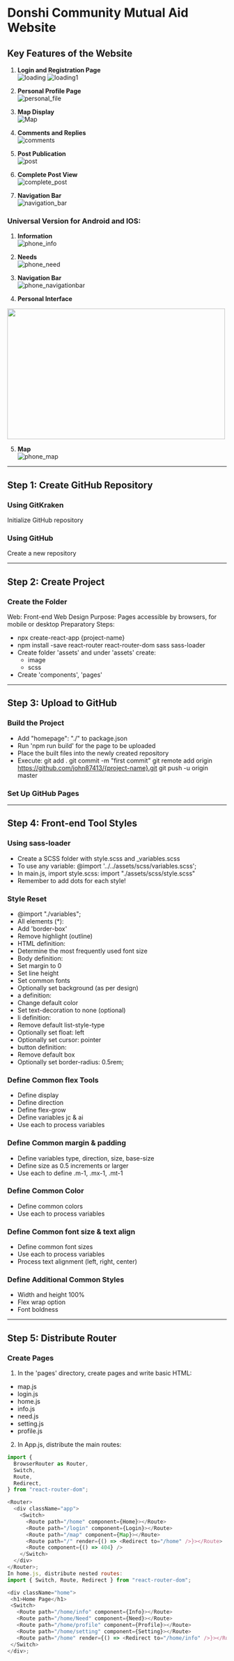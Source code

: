 # Donshi Community Mutual Aid Website

## Key Features of the Website

1. **Login and Registration Page**  
![loading](https://raw.githubusercontent.com/kennysuper007/Donshi-Community-Mutual-Aid-Website/main/img/loading.png)
![loading1](https://raw.githubusercontent.com/kennysuper007/Donshi-Community-Mutual-Aid-Website/main/img/loading1.png)

2. **Personal Profile Page**  
![personal_file](https://raw.githubusercontent.com/kennysuper007/Donshi-Community-Mutual-Aid-Website/main/img/personal_file.png)

3. **Map Display**  
![Map](https://raw.githubusercontent.com/kennysuper007/Donshi-Community-Mutual-Aid-Website/main/img/Map.png)

4. **Comments and Replies**  
![comments](https://raw.githubusercontent.com/kennysuper007/Donshi-Community-Mutual-Aid-Website/main/img/comments.png)

5. **Post Publication**  
![post](https://raw.githubusercontent.com/kennysuper007/Donshi-Community-Mutual-Aid-Website/main/img/post.png)

6. **Complete Post View**  
![complete_post](https://raw.githubusercontent.com/kennysuper007/Donshi-Community-Mutual-Aid-Website/main/img/complete_post.png)

7. **Navigation Bar**  
![navigation_bar](https://raw.githubusercontent.com/kennysuper007/Donshi-Community-Mutual-Aid-Website/main/img/navigation_bar.png)

### Universal Version for Android and IOS:
1. **Information**  
![phone_info](https://raw.githubusercontent.com/kennysuper007/Donshi-Community-Mutual-Aid-Website/main/img/phone_info.png)

2. **Needs**  
![phone_need](https://raw.githubusercontent.com/kennysuper007/Donshi-Community-Mutual-Aid-Website/main/img/phone_need.png)

3. **Navigation Bar**  
![phone_navigationbar](https://raw.githubusercontent.com/kennysuper007/Donshi-Community-Mutual-Aid-Website/main/img/phone_navigationbar.png)

4. **Personal Interface**  
<img src="https://raw.githubusercontent.com/kennysuper007/Donshi-Community-Mutual-Aid-Website/main/img/phone_Personal_Interface.png" width="500" height="300">

5. **Map**  
![phone_map](https://raw.githubusercontent.com/kennysuper007/Donshi-Community-Mutual-Aid-Website/main/img/phone_map.png)
---

## Step 1: Create GitHub Repository

### Using GitKraken
Initialize GitHub repository

### Using GitHub
Create a new repository

---

## Step 2: Create Project

### Create the Folder
Web: Front-end Web Design
Purpose: Pages accessible by browsers, for mobile or desktop
Preparatory Steps:
- npx create-react-app {project-name}
- npm install -save react-router react-router-dom sass sass-loader
- Create folder 'assets' and under 'assets' create:
  - image
  - scss
- Create 'components', 'pages'

---

## Step 3: Upload to GitHub

### Build the Project
- Add "homepage": "./" to package.json
- Run 'npm run build' for the page to be uploaded
- Place the built files into the newly created repository
- Execute:
git add .
git commit -m "first commit"
git remote add origin https://github.com/john87413/{project-name}.git
git push -u origin master


### Set Up GitHub Pages

---

## Step 4: Front-end Tool Styles

### Using sass-loader
- Create a SCSS folder with style.scss and _variables.scss
- To use any variable:
@import '../../assets/scss/variables.scss';
- In main.js, import style.scss:
import "./assets/scss/style.scss"
- Remember to add dots for each style!

### Style Reset
- @import "./variables";
- All elements (*):
- Add 'border-box'
- Remove highlight (outline)
- HTML definition:
- Determine the most frequently used font size
- Body definition:
- Set margin to 0
- Set line height
- Set common fonts
- Optionally set background (as per design)
- a definition:
- Change default color
- Set text-decoration to none (optional)
- li definition:
- Remove default list-style-type
- Optionally set float: left
- Optionally set cursor: pointer
- button definition:
- Remove default box
- Optionally set border-radius: 0.5rem;

### Define Common flex Tools
- Define display
- Define direction
- Define flex-grow
- Define variables jc & ai
- Use each to process variables

### Define Common margin & padding
- Define variables type, direction, size, base-size
- Define size as 0.5 increments or larger
- Use each to define .m-1, .mx-1, .mt-1

### Define Common Color
- Define common colors
- Use each to process variables

### Define Common font size & text align
- Define common font sizes
- Use each to process variables
- Process text alignment (left, right, center)

### Define Additional Common Styles
- Width and height 100%
- Flex wrap option
- Font boldness

---

## Step 5: Distribute Router

### Create Pages
1. In the 'pages' directory, create pages and write basic HTML:
 - map.js
 - login.js
 - home.js
 - info.js
 - need.js
 - setting.js
 - profile.js

2. In App.js, distribute the main routes:
 ```javascript
 import {
   BrowserRouter as Router,
   Switch,
   Route,
   Redirect,
 } from "react-router-dom";

 <Router>
   <div className="app">
     <Switch>
       <Route path="/home" component={Home}></Route>
       <Route path="/login" component={Login}></Route>
       <Route path="/map" component={Map}></Route>
       <Route path="/" render={() => <Redirect to="/home" />}></Route>
       <Route component={() => 404} />
     </Switch>
   </div>
 </Router>;
In home.js, distribute nested routes:
import { Switch, Route, Redirect } from "react-router-dom";

<div className="home">
  <h1>Home Page</h1>
  <Switch>
    <Route path="/home/info" component={Info}></Route>
    <Route path="/home/Need" component={Need}></Route>
    <Route path="/home/profile" component={Profile}></Route>
    <Route path="/home/setting" component={Setting}></Route>
    <Route path="/home" render={() => <Redirect to="/home/info" />}></Route>
  </Switch>
</div>;



